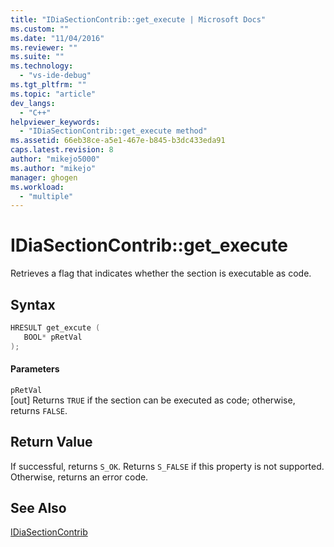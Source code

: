 ```yaml
---
title: "IDiaSectionContrib::get_execute | Microsoft Docs"
ms.custom: ""
ms.date: "11/04/2016"
ms.reviewer: ""
ms.suite: ""
ms.technology: 
  - "vs-ide-debug"
ms.tgt_pltfrm: ""
ms.topic: "article"
dev_langs: 
  - "C++"
helpviewer_keywords: 
  - "IDiaSectionContrib::get_execute method"
ms.assetid: 66eb38ce-a5e1-467e-b845-b3dc433eda91
caps.latest.revision: 8
author: "mikejo5000"
ms.author: "mikejo"
manager: ghogen
ms.workload: 
  - "multiple"
---
```

# IDiaSectionContrib::get_execute
Retrieves a flag that indicates whether the section is executable as code.  
  
## Syntax  
  
```C++  
HRESULT get_excute (   
   BOOL* pRetVal  
);  
```  
  
#### Parameters  
 `pRetVal`  
 [out] Returns `TRUE` if the section can be executed as code; otherwise, returns `FALSE`.  
  
## Return Value  
 If successful, returns `S_OK`. Returns `S_FALSE` if this property is not supported. Otherwise, returns an error code.  
  
## See Also  
 [IDiaSectionContrib](../../debugger/debug-interface-access/idiasectioncontrib.md)
